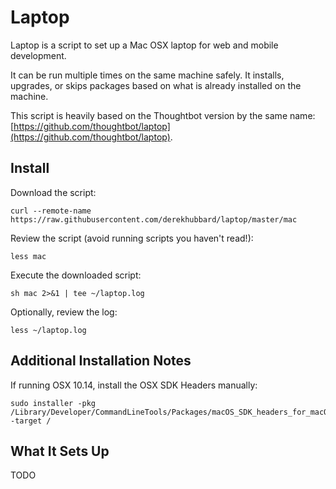 # Laptop
Laptop is a script to set up a Mac OSX laptop for web and mobile development.

It can be run multiple times on the same machine safely. It installs, upgrades, or skips packages based on what is already installed on the machine.

This script is heavily based on the Thoughtbot version by the same name: [https://github.com/thoughtbot/laptop](https://github.com/thoughtbot/laptop).

## Install
Download the script:
```
curl --remote-name https://raw.githubusercontent.com/derekhubbard/laptop/master/mac
```

Review the script (avoid running scripts you haven't read!):
```
less mac
```

Execute the downloaded script:
```
sh mac 2>&1 | tee ~/laptop.log
```

Optionally, review the log:
```
less ~/laptop.log
```

## Additional Installation Notes
If running OSX 10.14, install the OSX SDK Headers manually:
```
sudo installer -pkg /Library/Developer/CommandLineTools/Packages/macOS_SDK_headers_for_macOS_10.14.pkg -target /
```
## What It Sets Up
TODO
